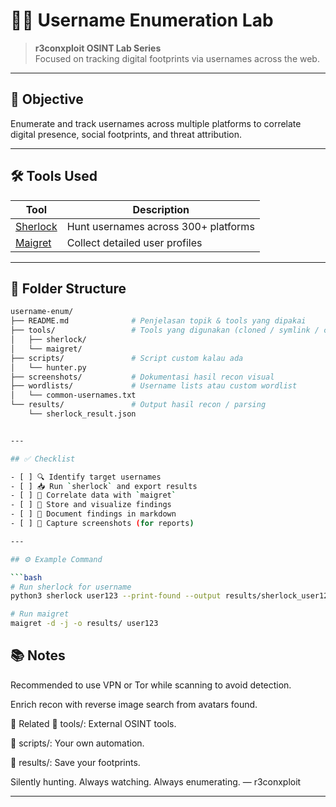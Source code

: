 # 🕵️‍♂️ Username Enumeration Lab

> **r3conxploit OSINT Lab Series**  
> Focused on tracking digital footprints via usernames across the web.

---

## 🎯 Objective

Enumerate and track usernames across multiple platforms to correlate digital presence, social footprints, and threat attribution.

---

## 🛠️ Tools Used

| Tool     | Description                              |
|----------|------------------------------------------|
| [Sherlock](https://github.com/sherlock-project/sherlock) | Hunt usernames across 300+ platforms |
| [Maigret](https://github.com/soxoj/maigret)         | Collect detailed user profiles       |

---

## 🧰 Folder Structure

```bash
username-enum/
├── README.md              # Penjelasan topik & tools yang dipakai
├── tools/                 # Tools yang digunakan (cloned / symlink / catatan link)
│   ├── sherlock/
│   └── maigret/
├── scripts/               # Script custom kalau ada
│   └── hunter.py
├── screenshots/           # Dokumentasi hasil recon visual
├── wordlists/             # Username lists atau custom wordlist
│   └── common-usernames.txt
└── results/               # Output hasil recon / parsing
    └── sherlock_result.json


---

## ✅ Checklist

- [ ] 🔍 Identify target usernames
- [ ] 📥 Run `sherlock` and export results
- [ ] 🧠 Correlate data with `maigret`
- [ ] 💾 Store and visualize findings
- [ ] 📝 Document findings in markdown
- [ ] 📸 Capture screenshots (for reports)

---

## ⚙️ Example Command

```bash
# Run sherlock for username
python3 sherlock user123 --print-found --output results/sherlock_user123.txt

# Run maigret
maigret -d -j -o results/ user123
```

## 📚 Notes
Recommended to use VPN or Tor while scanning to avoid detection.

Enrich recon with reverse image search from avatars found.

📎 Related
📂 tools/: External OSINT tools.

🧠 scripts/: Your own automation.

📄 results/: Save your footprints.

Silently hunting. Always watching. Always enumerating.
— r3conxploit

---
